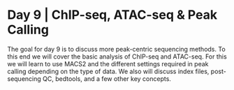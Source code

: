 # Day 9 | ChIP-seq, ATAC-seq & Peak Calling

The goal for day 9 is to discuss more peak-centric sequencing methods. To this end we will cover the basic analysis of ChIP-seq and ATAC-seq. For this we will learn to use MACS2 and the different settings required in peak calling depending on the type of data. We also will discuss index files, post-sequencing QC, bedtools, and a few other key concepts.

